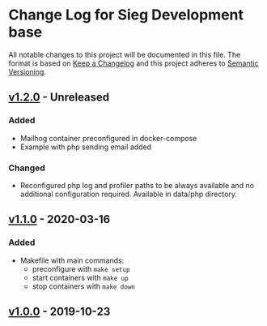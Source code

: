 # Change Log for Sieg Development base

All notable changes to this project will be documented in this file.
The format is based on [Keep a Changelog](http://keepachangelog.com/)
and this project adheres to [Semantic Versioning](http://semver.org/).

## [v1.2.0] - Unreleased

### Added
- Mailhog container preconfigured in docker-compose
- Example with php sending email added

### Changed
- Reconfigured php log and profiler paths to be always available and no additional configuration required. Available in data/php directory.

## [v1.1.0] - 2020-03-16

### Added
- Makefile with main commands:
    - preconfigure with ``make setup``
    - start containers with ``make up``
    - stop containers with ``make down``

## [v1.0.0] - 2019-10-23

[v1.2.0]: https://github.com/Sieg/development/compare/v1.1.0...master
[v1.1.0]: https://github.com/Sieg/development/compare/v1.0.0...v1.1.0
[v1.0.0]: https://github.com/Sieg/development/compare/020f452b2a...v1.0.0